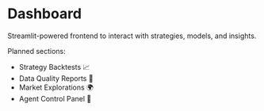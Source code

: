 # Dashboard

Streamlit-powered frontend to interact with strategies, models, and insights.

Planned sections:
- Strategy Backtests 📈
- Data Quality Reports 🧼
- Market Explorations 🌍
- Agent Control Panel 🤖